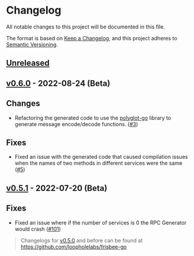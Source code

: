 # Changelog

All notable changes to this project will be documented in this file.

The format is based on [Keep a Changelog](https://keepachangelog.com/en/1.0.0/), and this project adheres
to [Semantic Versioning](https://semver.org/spec/v2.0.0.html).

## [Unreleased]

## [v0.6.0] - 2022-08-24 (Beta)

## Changes

- Refactoring the generated code to use the [polyglot-go](https://github.com/loopholelabs/polyglot-go) library to generate message encode/decode functions. ([#3](https://github.com/loopholelabs/frpc-go/pull/3))

## Fixes

- Fixed an issue with the generated code that caused compilation issues when the names of two methods in different services
  were the same ([#5](https://github.com/loopholelabs/frpc-go/issues/5))

## [v0.5.1] - 2022-07-20 (Beta)

## Fixes

- Fixed an issue where if the number of services is 0 the RPC Generator would
  crash ([#101](https://github.com/loopholelabs/frisbee-go/issues/101))

> Changelogs for [v0.5.0] and before can be found at https://github.com/loopholelabs/frisbee-go

[unreleased]: https://github.com/loopholelabs/frpc-go/compare/v0.6.0...HEAD
[v0.6.0]: https://github.com/loopholelabs/frpc-go/releases/tag/v0.6.0
[v0.5.1]: https://github.com/loopholelabs/frpc-go/releases/tag/v0.5.1
[v0.5.0]: https://github.com/loopholelabs/frisbee-go/compare/v0.4.6...v0.5.0
